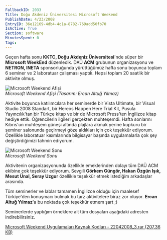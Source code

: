 ```yaml
---
FallbackID: 2033
Title: Doğu Akdeniz Üniversitesi Microsoft Weekend
PublishDate: 4/23/2008
EntryID: 36e12169-4db4-4c1a-8782-769add50fb70
IsActive: True
Section: software
MinutesSpent: 0
Tags: 
---
```

Geçen hafta sonu **KKTC, Doğu Akdeniz Üniversitesi**'nde süper bir
**Microsoft WeekEnd** düzenledik. DAÜ **ACM** grubunun organizasyonu ve
**NETRON, INETA** sponsorluğunda yürüttüğümüz hafta sonu boyunca toplam
6 seminer ve 2 laboratuar çalışması yaptık. Hepsi toplam 20 saatlik bir
aktivite olmuş.

![Microsoft Weekend
Afişi](http://cdn.daron.yondem.com/assets/2033/22042008_1.jpg)\
*Microsoft Weekend Afişi (Tasarım: Ercan Altuğ Yılmaz)*

Aktivite boyunca katılımcılara her seminerde bir Vista Ultimate, bir
Visual Studio 2008 Standart, bir Hereos Happen Here Trial Kit, Pusula
Yayıncılık'tan bir Türkçe kitap ve bir de Microsoft Press'ten İngilizce
kitap hediye ettik. Öğrencilerin ilgileri gerçekten muhteşemdi. Hafta
sonlarını Kıbrıs'un muhteşem güneşi altında plajlara akmak yerine
kupkuru bir seminer salonunda geçirmeyi göze aldıkları için çok teşekkür
ediyorum. Özellikle laboratuar kısımlarında bilgisayar başında
uygulamalarla çok şey değiştirdiğimizi tahmin ediyorum.

![Microsoft Weekend
Sonu](http://cdn.daron.yondem.com/assets/2033/22042008_2.jpg)\
*Microsoft Weekend Sonu*

Aktivitenin organizasyonunda özellikle emeklerinden dolayı tüm DAÜ ACM
ekibine çok teşekkür ediyorum. Sevgili **Görkem Güngör, Hakan Özgün
Işık, Mesut Ünal, Seray Uzgur** özellikle teşekkür etmek istediğim
arkadaşlar arasında.

Tüm seminerler ve lablar tamamen İngilizce olduğu için maalesef
Türkiye'den konuşmacı bulmak bu tarz aktivitelere biraz zor oluyor.
**Ercan Altuğ Yılmaz**'a bu noktada çok teşekkür etmem şart ;)

Seminerlerde yaptığım örneklere ait tüm dosyaları aşağıdaki adresten
indirebilirsiniz.

[Microsoft Weekend Uygulamaları Kaynak Kodları - 22042008\_3.rar (207,36
KB)](http://cdn.daron.yondem.com/assets/2033/22042008_3.rar)



